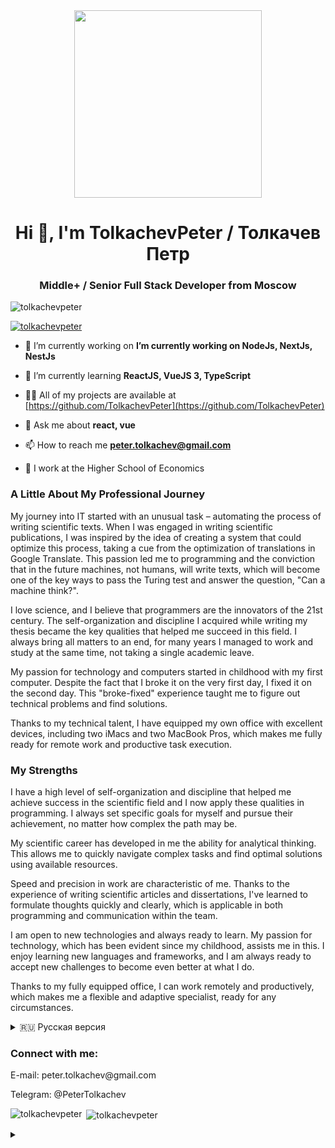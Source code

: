 <div align="center"><img src="https://media.giphy.com/media/eCqFYAVjjDksg/giphy.gif" width="300"></div>

<h1 align="center">Hi 👋, I'm TolkachevPeter / Толкачев Петр </h1>
<h3 align="center">Middle+ / Senior Full Stack Developer from Moscow</h3>

<p align="left"> <img src="https://komarev.com/ghpvc/?username=tolkachevpeter&label=Profile%20views&color=0e75b6&style=flat" alt="tolkachevpeter" /> </p>

<p align="left"> <a href="https://github.com/ryo-ma/github-profile-trophy"><img src="https://github-profile-trophy.vercel.app/?username=tolkachevpeter" alt="tolkachevpeter" /></a> </p>

- 🔭 I’m currently working on **I’m currently working on NodeJs, NextJs, NestJs**

- 🌱 I’m currently learning **ReactJS, VueJS 3, TypeScript**

- 👨‍💻 All of my projects are available at [https://github.com/TolkachevPeter](https://github.com/TolkachevPeter)

- 💬 Ask me about **react, vue**

- 📫 How to reach me **peter.tolkachev@gmail.com**

- 👯 I work at the Higher School of Economics


### A Little About My Professional Journey

My journey into IT started with an unusual task – automating the process of writing scientific texts. When I was engaged in writing scientific publications, I was inspired by the idea of creating a system that could optimize this process, taking a cue from the optimization of translations in Google Translate. This passion led me to programming and the conviction that in the future machines, not humans, will write texts, which will become one of the key ways to pass the Turing test and answer the question, "Can a machine think?".

I love science, and I believe that programmers are the innovators of the 21st century. The self-organization and discipline I acquired while writing my thesis became the key qualities that helped me succeed in this field. I always bring all matters to an end, for many years I managed to work and study at the same time, not taking a single academic leave.

My passion for technology and computers started in childhood with my first computer. Despite the fact that I broke it on the very first day, I fixed it on the second day. This "broke-fixed" experience taught me to figure out technical problems and find solutions.

Thanks to my technical talent, I have equipped my own office with excellent devices, including two iMacs and two MacBook Pros, which makes me fully ready for remote work and productive task execution.

### My Strengths

I have a high level of self-organization and discipline that helped me achieve success in the scientific field and I now apply these qualities in programming. I always set specific goals for myself and pursue their achievement, no matter how complex the path may be.

My scientific career has developed in me the ability for analytical thinking. This allows me to quickly navigate complex tasks and find optimal solutions using available resources.

Speed and precision in work are characteristic of me. Thanks to the experience of writing scientific articles and dissertations, I've learned to formulate thoughts quickly and clearly, which is applicable in both programming and communication within the team.

I am open to new technologies and always ready to learn. My passion for technology, which has been evident since my childhood, assists me in this. I enjoy learning new languages and frameworks, and I am always ready to accept new challenges to become even better at what I do.

Thanks to my fully equipped office, I can work remotely and productively, which makes me a flexible and adaptive specialist, ready for any circumstances.

<details>
<summary>🇷🇺 Русская версия</summary>

О себе:

Почему IT? Во время написания научных публикаций хотел оптимизировать написание текстов для получения грантов с помощью автоматического создания текстов, был вдохновлен оптимизацией переводов в Google Translate. Погружаясь в данную тематику, я и стал программистом, уверен, что в будущем тексты будут писать машины, а не люди, что станет одним из способов прохождения теста Тьюринга и ответ на вопрос: «Может ли машина мыслить?». Программисты – это новаторы XXI века, а мне хотелось бы заниматься наукой, а не ее историей, в будущем собираюсь переосмыслить вопрос Декарта через прохождение теста Тьюринга с помощью «машины».

Самоорганизованный — данное качество приобретается при написании диссертации: нужно самому придумать цель, разбить ее на задачи, начать выполнять;

Довожу все дела до конца — успевал работать и учиться одновременно, при этом ни разу не взял академический отпуск за много лет;

Целеустремленный — не хотел идти в армию, поэтому поставил перед собой цель закончить бакалавриат, магистратуру, аспирантуру. Цель выполнена;

Люблю совершенствоваться — следствие образования;
Хорошо и быстро печатаю тексты — долгое время писал много писем по работе, научные публикации;

Обожаю технологии и компьютеры — еще в детстве у меня появился первый компьютер. В первый день я его сломал, во второй день починил. Виндовса 95 у меня более нет, но вот к процессу "сломал-починил" он меня подготовил. Вся научная деятельность происходит с помощью технологий: иностранную научную литературу невозможно получить в МГУ — она дорого стоит, поэтому приходится использовать "обходные" способы получения информации, что требует хорошей сноровки обходить платные подписки и умения правильно гуглить;

Имею отличные два iMac’a, два macbook’a pro и собственный офис — рабочее место обустроено, полностью готов к удаленной работе.

</details>

<h3 align="left">Connect with me:</h3>
<p align="left">
E-mail: peter.tolkachev@gmail.com  

Telegram: @PeterTolkachev

</p>

<p><img align="left" src="https://github-readme-stats.vercel.app/api/top-langs?username=tolkachevpeter&show_icons=true&locale=en&layout=compact" alt="tolkachevpeter" /></p>

<p>&nbsp;<img align="center" src="https://github-readme-stats.vercel.app/api?username=tolkachevpeter&show_icons=true&locale=en" alt="tolkachevpeter" /></p>


<details>
<summary>&nbsp;</summary>

```html
<head>
    <meta charset="UTF-8">
    <meta name="viewport" content="width=device-width, initial-scale=1.0">
    
    <!-- Мета-тэги для SEO -->
    <title>Толкачев Петр - Fullstack Developer</title>
    <meta name="description" content="Официальный сайт Толкачева Петра, профессионального Fullstack Developer.">
    <meta name="keywords" content="Толкачев Петр, TolkachevPeter, Fullstack Developer, разработчик, JavaScript, TypeScript, ВШЭ, МГУ, HSE, MSU, Vue, React, DevOps, Docker, NodeJs, Express, работа">
    <meta name="robots" content="index, follow">
    <meta property="og:title" content="Толкачев Петр - Fullstack Developer">
    <meta property="og:description" content="Официальный сайт Толкачева Петра, профессионального Fullstack Developer.">

    
    <!-- Также можно использовать Schema.org markup для дополнительной индексации -->
    <script type="application/ld+json">
    {
        "@context": "https://schema.org/",
        "@type": "Person",
        "name": "Толкачев Петр",
        "alternateName": "TolkachevPeter",
        "jobTitle": "Fullstack Developer"
    }
    </script>
</head>

```
</details>
